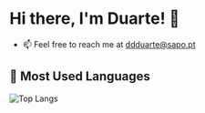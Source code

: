# Hi there, I'm **Duarte**! 👋

- 📫 Feel free to reach me at ddduarte@sapo.pt

## 🌱 Most Used Languages
![Top Langs](https://github-readme-stats.vercel.app/api/top-langs/?username=DuarteSJ&layout=compact&theme=radical)
